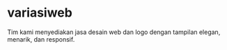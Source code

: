 # variasiweb

Tim kami menyediakan jasa desain web dan logo dengan tampilan elegan, menarik, dan responsif.
